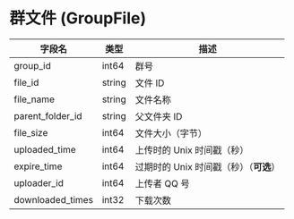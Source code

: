 # 群文件 (GroupFile)

| 字段名           | 类型   | 描述                                   |
| ---------------- | ------ | -------------------------------------- |
| group_id         | int64  | 群号                                   |
| file_id          | string | 文件 ID                                |
| file_name        | string | 文件名称                               |
| parent_folder_id | string | 父文件夹 ID                            |
| file_size        | int64  | 文件大小（字节）                       |
| uploaded_time    | int64  | 上传时的 Unix 时间戳（秒）             |
| expire_time      | int64  | 过期时的 Unix 时间戳（秒）（**可选**） |
| uploader_id      | int64  | 上传者 QQ 号                           |
| downloaded_times | int32  | 下载次数                               |

